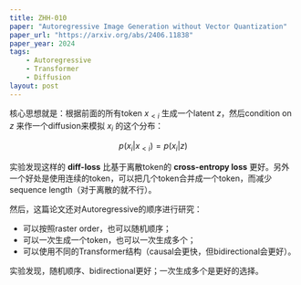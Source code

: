 ```yaml
---
title: ZHH-010
paper: "Autoregressive Image Generation without Vector Quantization"
paper_url: "https://arxiv.org/abs/2406.11838"
paper_year: 2024
tags: 
    - Autoregressive
    - Transformer
    - Diffusion
layout: post
---
```


核心思想就是：根据前面的所有token $x_{<i}$ 生成一个latent $z$，然后condition on $z$ 来作一个diffusion来模拟 $x_i$ 的这个分布：

$$
p(x_i|x_{<i}) = p(x_i |z)
$$

实验发现这样的 **diff-loss** 比基于离散token的 **cross-entropy loss** 更好。另外一个好处是使用连续的token，可以把几个token合并成一个token，而减少sequence length（对于离散的就不行）。

然后，这篇论文还对Autoregressive的顺序进行研究：

- 可以按照raster order，也可以随机顺序；
- 可以一次生成一个token，也可以一次生成多个； 
- 可以使用不同的Transformer结构（causal会更快，但bidirectional会更好）。

实验发现，随机顺序、bidirectional更好；一次生成多个是更好的选择。